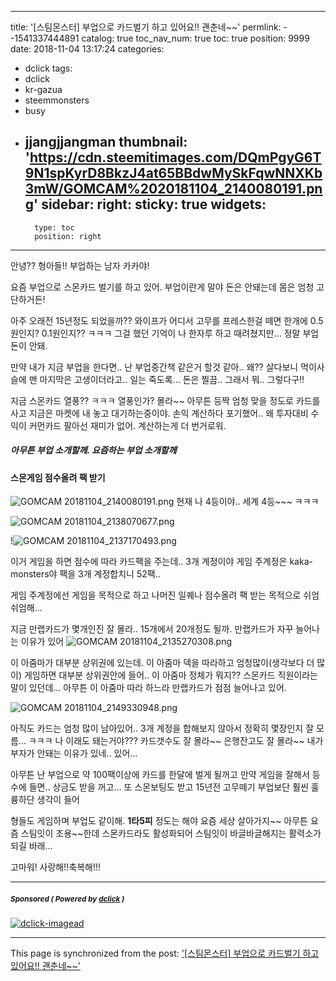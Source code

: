 
---
title: '[스팀몬스터] 부업으로 카드벌기 하고 있어요!!  괜춘네~~'
permlink: --1541337444891
catalog: true
toc_nav_num: true
toc: true
position: 9999
date: 2018-11-04 13:17:24
categories:
- dclick
tags:
- dclick
- kr-gazua
- steemmonsters
- busy
- jjangjjangman
thumbnail: 'https://cdn.steemitimages.com/DQmPgyG6T9N1spKyrD8BkzJ4at65BBdwMySkFqwNNXKb3mW/GOMCAM%2020181104_2140080191.png'
sidebar:
    right:
        sticky: true
widgets:
    -
        type: toc
        position: right
---


안녕?? 형아들!!  부업하는 남자 카카야!

요즘 부업으로 스몬카드 벌기를 하고 있어.
부업이란게 말야 돈은 안돼는데 몸은 엄청 고단하거든!

아주 오래전 15년정도 되었을까??
와이프가 어디서 고무를 프레스한걸 떼면 한개에
0.5원인지? 0.1원인지??  ㅋㅋㅋ 그걸 했던 기억이 나
한자루 하고 때려쳤지만... 정말 부업 돈이 안돼.

만약 내가 지금 부업을 한다면.. 난 부업중간책 같은거
할것 같아.. 왜?? 살다보니 먹이사슬에 맨 마지막은 고생이더라고..
일는 죽도록... 돈은 찔끔.. 그래서 뭐.. 그렇다구!!

지금 스몬카드 열풍?? ㅋㅋㅋ 열풍인가?  몰라~~
아무튼 등짝 엄청 맞을 정도로 카드를 사고 지금은
마켓에 내 놓고 대기하는중이야.
손익 계산하다 포기했어.. 왜 투자대비 수익이 커먼카드 팔아선
재미가 없어. 계산하는게 더 번거로워.

##### 아무튼 부업 소개할께. 요즘하는 부업 소개할께

#### 스몬게임 점수올려 팩 받기 
![GOMCAM 20181104_2140080191.png](https://cdn.steemitimages.com/DQmPgyG6T9N1spKyrD8BkzJ4at65BBdwMySkFqwNNXKb3mW/GOMCAM%2020181104_2140080191.png)
현재 나 4등이야.. 세계 4등~~~ ㅋㅋㅋ

![GOMCAM 20181104_2138070677.png](https://cdn.steemitimages.com/DQmREKmu7nujUnMVZbenK2cH8ge3GBKXdgfVWv2fVWATte5/GOMCAM%2020181104_2138070677.png)

!![GOMCAM 20181104_2137170493.png](https://cdn.steemitimages.com/DQmS6RPKo566NJYLkLrErroqeKVMTq6jks8ViLnX3h3q4mY/GOMCAM%2020181104_2137170493.png)

이거 게임을 하면 점수에 따라 카드팩을 주는데.. 3개 계정이야
게임 주계정은 kaka-monsters야  팩을 3개 계정합치니  52팩..

게임 주계정에선 게임을 목적으로 하고 나머진 일퀘나 점수올려 팩 받는 목적으로
쉬엄쉬엄해...

지금 만랩카드가 몇개인진 잘 몰라.. 15개에서 20개정도 될까.
만랩카드가 자꾸 늘어나는 이유가 있어
![GOMCAM 20181104_2135270308.png](https://cdn.steemitimages.com/DQmdShCLsZrE41FHBNcyQYAwCyw2nuECJCX6j8ciF31VbdN/GOMCAM%2020181104_2135270308.png)

이 아줌마가 대부분 상위권에 있는데. 이 아줌마 덱을  따라하고 
엄청많이(생각보다 더 많이) 게임하면 대부분 상위권안에 들어..
이 아줌마 정체가 뭐지?? 스몬카드 직원이라는 말이 있던데...
아무튼  이 아줌마 따라 하느라 만랩카드가 점점 늘어나고 있어.

![GOMCAM 20181104_2149330948.png](https://cdn.steemitimages.com/DQmcRQPu4j6tA43zdVExH2eoK1rLwAVAeUD8Q1aUT2z2B8i/GOMCAM%2020181104_2149330948.png)

아직도 카드는 엄청 많이 남아있어.. 3개 계정을 합해보지 않아서 정확히 몇장인지 잘 모름...
ㅋㅋㅋ 나 이래도 돼는거야???  카드갯수도 잘 몰라~~ 은행잔고도 잘 몰라~~
내가 부자가 안돼는 이유가 있네.. 있어...

아무튼 난 부업으로 약 100팩이상에 카드를 한달에 벌게 될꺼고 
만약 게임을 잘해서 등수에 들면.. 상금도  받을 꺼고... 또 스몬보팅도 받고
15년전 고무떼기 부업보단 훨씬 훌륭하단 생각이 들어

형들도 게임하며 부업도 같이해. **1타5피** 정도는 해야 요즘 세상 살아가지~~
아무튼 요즘 스팀잇이 조용~~한데 스몬카드라도 활성화되어  스팀잇이 바글바글해지는
활력소가 되길 바래...

고마워! 사랑해!!축복해!!!

---

#####  <sub> **Sponsored ( Powered by [dclick](https://www.dclick.io) )** </sub>
[![dclick-imagead](https://s3.ap-northeast-2.amazonaws.com/dclick/image/dclick/1540726088887.png)](https://api.dclick.io/v1/c?x=eyJhbGciOiJIUzI1NiIsInR5cCI6IkpXVCJ9.eyJjIjoia2lidW1oIiwicyI6Ii0tMTU0MTMzNzQ0NDg5MSIsImEiOlsiaS03Il0sInVybCI6Imh0dHBzOi8vb3Zlcm5vZGVzLmNvLmtyIiwiaWF0IjoxNTQxMzM3NDQ0LCJleHAiOjE4NTY2OTc0NDR9.EZy-H9H4bf-ip81cgrVroT-jYMOzo-I9fVtc6vs_HFY)

- - -

This page is synchronized from the post: ['[스팀몬스터] 부업으로 카드벌기 하고 있어요!!  괜춘네~~'](https://steemit.com/@kibumh/--1541337444891)
